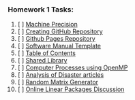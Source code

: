 ### Homework 1 Tasks:

1. [ ] [Machine Precision](1-MachinePrecision.md)
2. [ ] [Creating GitHub Repository]()
3. [ ] [Github Pages Repository]()
4. [ ] [Software Manual Template]()
5. [ ] [Table of Contents]()
6. [ ] [Shared Library]()
7. [ ] [Computer Processes using OpenMP]()
8. [ ] [Analysis of Disaster articles]()
9. [ ] [Random Matrix Generator]()
10. [ ] [Online Linear Packages Discussion]()
